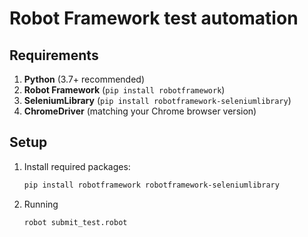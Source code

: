 # Robot Framework test automation


## Requirements

1. **Python** (3.7+ recommended)
2. **Robot Framework** (`pip install robotframework`)
3. **SeleniumLibrary** (`pip install robotframework-seleniumlibrary`)
4. **ChromeDriver** (matching your Chrome browser version)

## Setup

1. Install required packages:
   ```bash
   pip install robotframework robotframework-seleniumlibrary

2. Running
   ```bash
   robot submit_test.robot